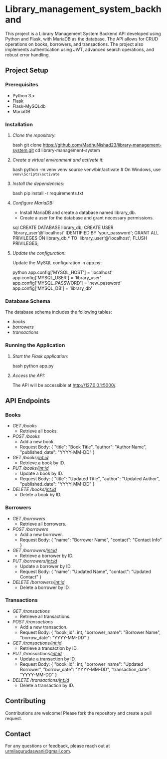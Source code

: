 # Library_management_system_backhand

This project is a Library Management System Backend API developed using Python and Flask, with MariaDB as the database. The API allows for CRUD operations on books, borrowers, and transactions. The project also implements authentication using JWT, advanced search operations, and robust error handling.

## Project Setup

### Prerequisites

- Python 3.x
- Flask
- Flask-MySQLdb
- MariaDB

### Installation

1. *Clone the repository:*

    bash
    git clone https://github.com/MadhuNishad23/library-management-system.git
    cd library-management-system
    

2. *Create a virtual environment and activate it:*

    bash
    python -m venv venv
    source venv/bin/activate   # On Windows, use `venv\Scripts\activate`
    

3. *Install the dependencies:*

    bash
    pip install -r requirements.txt
    

4. *Configure MariaDB:*

    - Install MariaDB and create a database named library_db.
    - Create a user for the database and grant necessary permissions.

    sql
    CREATE DATABASE library_db;
    CREATE USER 'library_user'@'localhost' IDENTIFIED BY 'your_password';
    GRANT ALL PRIVILEGES ON library_db.* TO 'library_user'@'localhost';
    FLUSH PRIVILEGES;
    

5. *Update the configuration:*

    Update the MySQL configuration in app.py:

    python
    app.config['MYSQL_HOST'] = 'localhost'
    app.config['MYSQL_USER'] = 'library_user'
    app.config['MYSQL_PASSWORD'] = 'new_password'
    app.config['MYSQL_DB'] = 'library_db'
    

### Database Schema

The database schema includes the following tables:

- *books*
- *borrowers*
- *transactions*

### Running the Application

1. *Start the Flask application:*

    bash
    python app.py
    

2. *Access the API:*

    The API will be accessible at http://127.0.0.1:5000/.

## API Endpoints

### Books

- *GET /books*
    - Retrieve all books.
- *POST /books*
    - Add a new book.
    - Request Body: { "title": "Book Title", "author": "Author Name", "published_date": "YYYY-MM-DD" }
- *GET /books/<int:id>*
    - Retrieve a book by ID.
- *PUT /books/<int:id>*
    - Update a book by ID.
    - Request Body: { "title": "Updated Title", "author": "Updated Author", "published_date": "YYYY-MM-DD" }
- *DELETE /books/<int:id>*
    - Delete a book by ID.

### Borrowers

- *GET /borrowers*
    - Retrieve all borrowers.
- *POST /borrowers*
    - Add a new borrower.
    - Request Body: { "name": "Borrower Name", "contact": "Contact Info" }
- *GET /borrowers/<int:id>*
    - Retrieve a borrower by ID.
- *PUT /borrowers/<int:id>*
    - Update a borrower by ID.
    - Request Body: { "name": "Updated Name", "contact": "Updated Contact" }
- *DELETE /borrowers/<int:id>*
    - Delete a borrower by ID.

### Transactions

- *GET /transactions*
    - Retrieve all transactions.
- *POST /transactions*
    - Add a new transaction.
    - Request Body: { "book_id": int, "borrower_name": "Borrower Name", "borrow_date": "YYYY-MM-DD" }
- *GET /transactions/<int:id>*
    - Retrieve a transaction by ID.
- *PUT /transactions/<int:id>*
    - Update a transaction by ID.
    - Request Body: { "book_id": int, "borrower_name": "Updated Borrower", "borrow_date": "YYYY-MM-DD", "transaction_date": "YYYY-MM-DD" }
- *DELETE /transactions/<int:id>*
    - Delete a transaction by ID.

## Contributing

Contributions are welcome! Please fork the repository and create a pull request.

## Contact

For any questions or feedback, please reach out at urmilagurudaswani@gmail.com.
